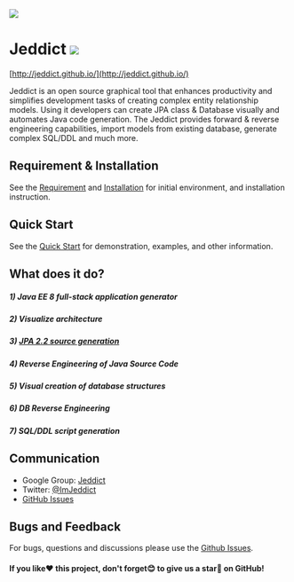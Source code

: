 <img src="https://jeddict.github.io/images/logo/logo.png">

# Jeddict [![][license img]][license]



[http://jeddict.github.io/](http://jeddict.github.io/)

Jeddict is an open source graphical tool that enhances productivity and simplifies development tasks of creating complex entity relationship models. Using it developers can create JPA class & Database visually and automates Java code generation. The Jeddict provides forward & reverse engineering capabilities, import models from existing database, generate complex SQL/DDL and much more.

## Requirement & Installation

See the [Requirement](http://jeddict.github.io/tutorial/page.html?l=Requirement) and [Installation](http://jeddict.github.io/tutorial/page.html?l=Installation) for initial environment, and installation instruction.



## Quick Start

See the [Quick Start](http://jeddict.github.io/tutorial/page.html?l=QuickStart) for demonstration, examples, and other information.


## What does it do?

##### 1) Java EE 8 full-stack application generator
##### 2) Visualize architecture
##### 3) [JPA 2.2 source generation](http://jeddict.github.io/tutorial/page.html?l=QuickStart)
##### 4) Reverse Engineering of Java Source Code
##### 5) Visual creation of database structures
##### 6) DB Reverse Engineering
##### 7) SQL/DDL script generation


## Communication

- Google Group: [Jeddict](https://groups.google.com/forum/#!forum/jeddict)
- Twitter: [@ImJeddict](http://twitter.com/ImJeddict)
- [GitHub Issues](https://github.com/jeddict/jeddict/issues)


## Bugs and Feedback

For bugs, questions and discussions please use the [Github Issues](https://github.com/jeddict/jeddict/issues).

#### If you like:heart: this project, don't forget:blush: to give us a star:star2: on GitHub!


[license]:LICENSE
[license img]:https://img.shields.io/badge/License-Apache%202-blue.svg
